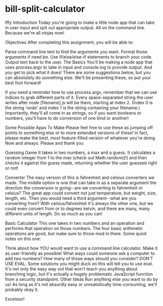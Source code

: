 # bill-split-calculator
Iffy
Introduction
Today you're going to make a little node app that can take in user input and spit out appropriate output. All on the command line. Because we're all ninjas now!

Objectives
After completing this assignment, you will be able to:

Parse command line text to find the arguments you want.
Format those arguments if need be.
Use if/else/else-if statements to branch your code.
Output text back to the user.
The Basics
You'll be making a node app that uses process.argv to take in input and console.log to provide output. And you get to pick what it does! There are some suggestions below, but you can absolutely do something else. We'll be presenting these, so put your best foot forward!

If you need a reminder how to use process.argv, remember that we can use indices to grab different parts of it. Every space-separated string the user writes after node [filename].js will be there, starting at index 2. (Index 0 is the string 'node' and index 1 is the string containing your filename.) Importantly, they'll all come in as strings, so if you want booleans or numbers, you'll have to do conversion of one kind or another!

Some Possible Apps To Make
Please feel free to use these as jumping off points to something else or to more extended versions of these! In fact, please make the best, most feature-filled version of whatever you're doing. Now and always. Please and thank you

Guessing Game
It takes in two numbers, a max and a guess. It calculates a random integer from 1 to the max (check out Math.random()!) and then checks it against the guess made, returning whether the user guessed right or not!

Converter
The easy version of this is fahrenheit and celsius converters we made. The middle option is one that can take in as a separate argument the direction the conversion is going--are we converting to fahrenheit or celsius? The great app could convert not just temperature, but weight, size, length, etc. Then you would need a third argument--what are you converting from? With celsius/fahrenheit it's always the other one, but we could even convert from or to degrees kelvin, and there are many, many different units of length. Do as much as you can!


Basic Calculator
This one takes in two numbers and an operation and performs that operation on those numbers. The four basic arithmetic operations are good, but make sure to throw mod in there. Some quick notes on this one:

Think about how YOU would want to use a command line calculator. Make it as user-friendly as possible! What ways could someone ask a computer to add two numbers? How many of those ways should you consider?
DON'T USE EVAL. Some solutions you might duck on this will tell you to use eval. It's not only the easy way out that won't teach you anything about branching logic, but it's actually a hugely problematic JavaScript function from a security standpoint.
Other Ideas
Run anything else you want to do by us! As long as it's not absurdly easy or unrealistically time-consuming, we'll probably okay it.

Excelsior!